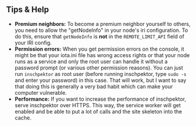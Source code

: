 ## Tips & Help

- **Premium neighbors:** To become a premium neighbor yourself to others, you need to allow the "getNodeInfo" in your node's iri configuration. To do this, ensure that `getNodeInfo` is **not** in the `REMOTE_LIMIT_API` field of your IRI config.
- **Permission errors:** When you get permission errors on the console, it might be that your iota.ini file has wrong access rights or that your node runs as a service and only the root user can handle it without a password prompt (or various other permission reasons). You can just run `inschpektor` as root user (before running inschpektor, type `sudo -s` and enter your password) in this case. That will work, but I want to say that doing this is generally a very bad habit which can make your computer vulnerable.
- **Performance:** If you want to increase the performance of inschpektor, serve inschpektor over HTTPS. This way, the service worker will get enabled and be able to put a lot of calls and the site skeleton into the cache.

